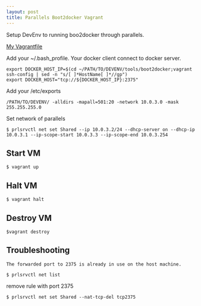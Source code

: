 ```yaml
---
layout: post
title: Parallels Boot2docker Vagrant
---
```


Setup DevEnv to running boo2docker through parallels.

[My Vagrantfile](https://github.com/iMega/boot2docker)

Add your ~/.bash_profile. Your docker client connect to docker server.

```
export DOCKER_HOST_IP=$(cd ~/PATH/TO/DEVENV/tools/boot2docker;vagrant ssh-config | sed -n "s/[ ]*HostName[ ]*//gp")
export DOCKER_HOST="tcp://${DOCKER_HOST_IP}:2375"
```

Add your /etc/exports

```
/PATH/TO/DEVENV/ -alldirs -mapall=501:20 -network 10.0.3.0 -mask 255.255.255.0
```

Set network of parallels

```
$ prlsrvctl net set Shared --ip 10.0.3.2/24 --dhcp-server on --dhcp-ip 10.0.3.1 --ip-scope-start 10.0.3.3 --ip-scope-end 10.0.3.254
```

## Start VM
```
$ vagrant up
```
## Halt VM
```
$ vagrant halt
```
## Destroy VM
```
$vagrant destroy
```
## Troubleshooting
`The forwarded port to 2375 is already in use on the host machine.`

```
$ prlsrvctl net list
```
remove rule with port 2375

```
$ prlsrvctl net set Shared --nat-tcp-del tcp2375
```
